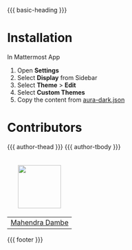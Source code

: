 {{{ basic-heading }}}

# Installation
In Mattermost App
1. Open **Settings**
2. Select **Display** from Sidebar
3. Select **Theme** > **Edit**
4. Select **Custom Themes**
5. Copy the content from [aura-dark.json](https://raw.githubusercontent.com/mahendradambe/aura-theme/feat/mattermost/packages/mattermost/aura-dark.json)

# Contributors
<table>
  <thead>
    <tr>
      <td valign="bottom"><p align="center">
        <a href="https://github.com/mahendradambe">
          <img style="height: 100px;" src="https://github.com/mahendradambe.png?size=100" align="center" />
        </a>
      </p></td>
      {{{ author-thead }}}
    </tr>
  </thead>

  <tbody>
    <tr>
      <td><a href="https://github.com/mahendradambe">Mahendra Dambe</a></td>
      {{{ author-tbody }}}
    </tr>
  </tbody>
</table>

{{{ footer }}}

